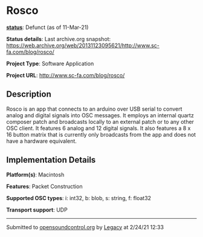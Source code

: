 # Rosco

**[status](../implementation-status.html)**: Defunct (as of 11-Mar-21)

**Status details**: 
Last archive.org snapshot: https://web.archive.org/web/20131123095621/http://www.sc-fa.com/blog/rosco/

**Project Type**: Software Application

**Project URL**: <http://www.sc-fa.com/blog/rosco/>

## Description

Rosco is an app that connects to an arduino over USB serial to convert analog and digital signals into OSC messages. It employs an internal quartz composer patch and broadcasts locally to an external patch or to any other OSC client. It features 6 analog and 12 digital signals. It also features a 8 x 16 button matrix that is currently only broadcasts from the app and does not have a hardware equivalent.

## Implementation Details

**Platform(s)**: Macintosh

**Features**: Packet Construction

**Supported OSC types**: i: int32, b: blob, s: string, f: float32

**Transport support**: UDP

---
Submitted to [opensoundcontrol.org](https://opensoundcontrol.org) by [Legacy](legacy-site.html) at 2/24/21 12:33
